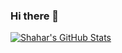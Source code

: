 ### Hi there 👋

[![Shahar's GitHub Stats](https://github-readme-stats.vercel.app/api?username=shaharsa)](https://github.com/anuraghazra/github-readme-stats)

<!--
**shaharsa/shaharsa** is a ✨ _special_ ✨ repository because its `README.md` (this file) appears on your GitHub profile.

Here are some ideas to get you started:

- 🔭 I’m currently working on ...
- 🌱 I’m currently learning ...
- 👯 I’m looking to collaborate on ...
- 🤔 I’m looking for help with ...
- 💬 Ask me about ...
- 📫 How to reach me: ...
- 😄 Pronouns: ...
- ⚡ Fun fact: ...
-->
